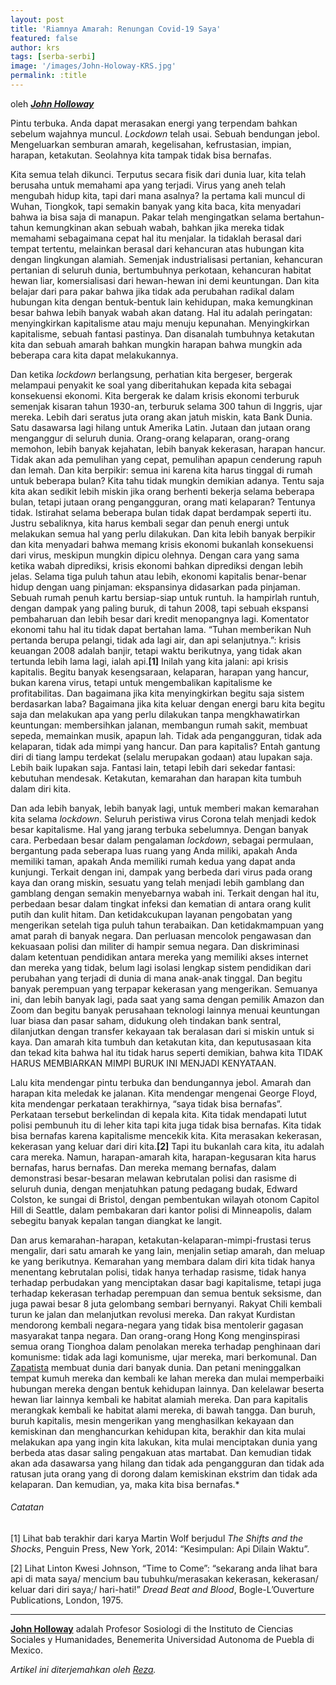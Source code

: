 ```yaml
---
layout: post
title: 'Riamnya Amarah: Renungan Covid-19 Saya'
featured: false
author: krs
tags: [serba-serbi]
image: '/images/John-Holoway-KRS.jpg'
permalink: :title
---
```


oleh **_[John Holloway](/tag/john-holloway)_**

Pintu terbuka. Anda dapat merasakan energi yang terpendam bahkan sebelum wajahnya muncul. _Lockdown_ telah usai. Sebuah bendungan jebol. Mengeluarkan semburan amarah, kegelisahan, kefrustasian, impian, harapan, ketakutan. Seolahnya kita tampak tidak bisa bernafas.

Kita semua telah dikunci. Terputus secara fisik dari dunia luar, kita telah berusaha untuk memahami apa yang terjadi. Virus yang aneh telah mengubah hidup kita, tapi dari mana asalnya? Ia pertama kali muncul di Wuhan, Tiongkok, tapi semakin banyak yang kita baca, kita menyadari bahwa ia bisa saja di manapun. Pakar telah mengingatkan selama bertahun-tahun kemungkinan akan sebuah wabah, bahkan jika mereka tidak memahami sebagaimana cepat hal itu menjalar. Ia tidaklah berasal dari tempat tertentu, melainkan berasal dari kehancuran atas hubungan kita dengan lingkungan alamiah. Semenjak industrialisasi pertanian, kehancuran pertanian di seluruh dunia, bertumbuhnya perkotaan, kehancuran habitat hewan liar, komersialisasi dari hewan-hewan ini demi keuntungan. Dan kita belajar dari para pakar bahwa jika tidak ada perubahan radikal dalam hubungan kita dengan bentuk-bentuk lain kehidupan, maka kemungkinan besar bahwa lebih banyak wabah akan datang. Hal itu adalah peringatan: menyingkirkan kapitalisme atau maju menuju kepunahan. Menyingkirkan kapitalisme, sebuah fantasi pastinya. Dan disanalah tumbuhnya ketakutan kita dan sebuah amarah bahkan mungkin harapan bahwa mungkin ada beberapa cara kita dapat melakukannya.

Dan ketika _lockdown_ berlangsung, perhatian kita bergeser, bergerak melampaui penyakit ke soal yang diberitahukan kepada kita sebagai konsekuensi ekonomi. Kita bergerak ke dalam krisis ekonomi terburuk semenjak kisaran tahun 1930-an, terburuk selama 300 tahun di Inggris, ujar mereka. Lebih dari seratus juta orang akan jatuh miskin, kata Bank Dunia. Satu dasawarsa lagi hilang untuk Amerika Latin. Jutaan dan jutaan orang menganggur di seluruh dunia. Orang-orang kelaparan, orang-orang memohon, lebih banyak kejahatan, lebih banyak kekerasan, harapan hancur. Tidak akan ada pemulihan yang cepat, pemulihan apapun cenderung rapuh dan lemah. Dan kita berpikir: semua ini karena kita harus tinggal di rumah untuk beberapa bulan? Kita tahu tidak mungkin demikian adanya. Tentu saja kita akan sedikit lebih miskin jika orang berhenti bekerja selama beberapa bulan, tetapi jutaan orang pengangguran, orang mati kelaparan? Tentunya tidak. Istirahat selama beberapa bulan tidak dapat berdampak seperti itu. Justru sebaliknya, kita harus kembali segar dan penuh energi untuk melakukan semua hal yang perlu dilakukan. Dan kita lebih banyak berpikir dan kita menyadari bahwa memang krisis ekonomi bukanlah konsekuensi dari virus, meskipun mungkin dipicu olehnya. Dengan cara yang sama ketika wabah diprediksi, krisis ekonomi bahkan diprediksi dengan lebih jelas. Selama tiga puluh tahun atau lebih, ekonomi kapitalis benar-benar hidup dengan uang pinjaman: ekspansinya didasarkan pada pinjaman. Sebuah rumah penuh kartu bersiap-siap untuk runtuh. Ia hampirlah runtuh, dengan dampak yang paling buruk, di tahun 2008, tapi sebuah ekspansi pembaharuan dan lebih besar dari kredit menopangnya lagi. Komentator ekonomi tahu hal itu tidak dapat bertahan lama. “Tuhan memberikan Nuh pertanda berupa pelangi, tidak ada lagi air, dan api selanjutnya.”: krisis keuangan 2008 adalah banjir, tetapi waktu berikutnya, yang tidak akan tertunda lebih lama lagi, ialah api.**\[1\]** Inilah yang kita jalani: api krisis kapitalis. Begitu banyak kesengsaraan, kelaparan, harapan yang hancur, bukan karena virus, tetapi untuk mengembalikan kapitalisme ke profitabilitas. Dan bagaimana jika kita menyingkirkan begitu saja sistem berdasarkan laba? Bagaimana jika kita keluar dengan energi baru kita begitu saja dan melakukan apa yang perlu dilakukan tanpa mengkhawatirkan keuntungan: membersihkan jalanan, membangun rumah sakit, membuat sepeda, memainkan musik, apapun lah. Tidak ada pengangguran, tidak ada kelaparan, tidak ada mimpi yang hancur. Dan para kapitalis? Entah gantung diri di tiang lampu terdekat (selalu merupakan godaan) atau lupakan saja. Lebih baik lupakan saja. Fantasi lain, tetapi lebih dari sekedar fantasi: kebutuhan mendesak. Ketakutan, kemarahan dan harapan kita tumbuh dalam diri kita.

Dan ada lebih banyak, lebih banyak lagi, untuk memberi makan kemarahan kita selama _lockdown_. Seluruh peristiwa virus Corona telah menjadi kedok besar kapitalisme. Hal yang jarang terbuka sebelumnya. Dengan banyak cara. Perbedaan besar dalam pengalaman _lockdown_, sebagai permulaan, bergantung pada seberapa luas ruang yang Anda miliki, apakah Anda memiliki taman, apakah Anda memiliki rumah kedua yang dapat anda kunjungi. Terkait dengan ini, dampak yang berbeda dari virus pada orang kaya dan orang miskin, sesuatu yang telah menjadi lebih gamblang dan gamblang dengan semakin menyebarnya wabah ini. Terkait dengan hal itu, perbedaan besar dalam tingkat infeksi dan kematian di antara orang kulit putih dan kulit hitam. Dan ketidakcukupan layanan pengobatan yang mengerikan setelah tiga puluh tahun terabaikan. Dan ketidakmampuan yang amat parah di banyak negara. Dan perluasan mencolok pengawasan dan kekuasaan polisi dan militer di hampir semua negara. Dan diskriminasi dalam ketentuan pendidikan antara mereka yang memiliki akses internet dan mereka yang tidak, belum lagi isolasi lengkap sistem pendidikan dari perubahan yang terjadi di dunia di mana anak-anak tinggal. Dan begitu banyak perempuan yang terpapar kekerasan yang mengerikan. Semuanya ini, dan lebih banyak lagi, pada saat yang sama dengan pemilik Amazon dan Zoom dan begitu banyak perusahaan teknologi lainnya menuai keuntungan luar biasa dan pasar saham, didukung oleh tindakan bank sentral, dilanjutkan dengan transfer kekayaan tak beralasan dari si miskin untuk si kaya. Dan amarah kita tumbuh dan ketakutan kita, dan keputusasaan kita dan tekad kita bahwa hal itu tidak harus seperti demikian, bahwa kita TIDAK HARUS MEMBIARKAN MIMPI BURUK INI MENJADI KENYATAAN.

Lalu kita mendengar pintu terbuka dan bendungannya jebol. Amarah dan harapan kita meledak ke jalanan. Kita mendengar mengenai George Floyd, kita mendengar perkataan terakhirnya, “saya tidak bisa bernafas”. Perkataan tersebut berkelindan di kepala kita. Kita tidak mendapati lutut polisi pembunuh itu di leher kita tapi kita juga tidak bisa bernafas. Kita tidak bisa bernafas karena kapitalisme mencekik kita. Kita merasakan kekerasan, kekerasan yang keluar dari diri kita.**\[2\]** Tapi itu bukanlah cara kita, itu adalah cara mereka. Namun, harapan-amarah kita, harapan-kegusaran kita harus bernafas, harus bernafas. Dan mereka memang bernafas, dalam demonstrasi besar-besaran melawan kebrutalan polisi dan rasisme di seluruh dunia, dengan menjatuhkan patung pedagang budak, Edward Colston, ke sungai di Bristol, dengan pembentukan wilayah otonom Capitol Hill di Seattle, dalam pembakaran dari kantor polisi di Minneapolis, dalam sebegitu banyak kepalan tangan diangkat ke langit.

Dan arus kemarahan-harapan, ketakutan-kelaparan-mimpi-frustasi terus mengalir, dari satu amarah ke yang lain, menjalin setiap amarah, dan meluap ke yang berikutnya. Kemarahan yang membara dalam diri kita tidak hanya menentang kebrutalan polisi, tidak hanya terhadap rasisme, tidak hanya terhadap perbudakan yang menciptakan dasar bagi kapitalisme, tetapi juga terhadap kekerasan terhadap perempuan dan semua bentuk seksisme, dan juga pawai besar 8 juta gelombang sembari bernyanyi. Rakyat Chili kembali turun ke jalan dan melanjutkan revolusi mereka. Dan rakyat Kurdistan mendorong kembali negara-negara yang tidak bisa mentolerir gagasan masyarakat tanpa negara. Dan orang-orang Hong Kong menginspirasi semua orang Tionghoa dalam penolakan mereka terhadap penghinaan dari komunisme: tidak ada lagi komunisme, ujar mereka, mari berkomunal. Dan [Zapatista](https://kedairesensisurabaya.com/apakah-zapatista-adalah-perjuangan-anti-kapitalis/) membuat dunia dari banyak dunia. Dan petani meninggalkan tempat kumuh mereka dan kembali ke lahan mereka dan mulai memperbaiki hubungan mereka dengan bentuk kehidupan lainnya. Dan kelelawar beserta hewan liar lainnya kembali ke habitat alamiah mereka. Dan para kapitalis merangkak kembali ke habitat alami mereka, di bawah tangga. Dan buruh, buruh kapitalis, mesin mengerikan yang menghasilkan kekayaan dan kemiskinan dan menghancurkan kehidupan kita, berakhir dan kita mulai melakukan apa yang ingin kita lakukan, kita mulai menciptakan dunia yang berbeda atas dasar saling pengakuan atas martabat. Dan kemudian tidak akan ada dasawarsa yang hilang dan tidak ada pengangguran dan tidak ada ratusan juta orang yang di dorong dalam kemiskinan ekstrim dan tidak ada kelaparan. Dan kemudian, ya, maka kita bisa bernafas.\*

###### Catatan

\[1\] Lihat bab terakhir dari karya Martin Wolf berjudul _The Shifts and the Shocks_, Penguin Press, New York, 2014: “Kesimpulan: Api Dilain Waktu”.

\[2\] Lihat Linton Kwesi Johnson, “Time to Come”: “sekarang anda lihat bara api di mata saya/ mencium bau tubuhku/merasakan kekerasan, kekerasan/ keluar dari diri saya;/ hari-hati!” _Dread Beat and Blood_, Bogle-L’Ouverture Publications, London, 1975.

* * *

**[John Holloway](/tag/john-holloway)** adalah Profesor Sosiologi di the Instituto de Ciencias Sociales y Humanidades, Benemerita Universidad Autonoma de Puebla di Mexico.

_Artikel ini diterjemahkan oleh [Reza](/author/reza)._
